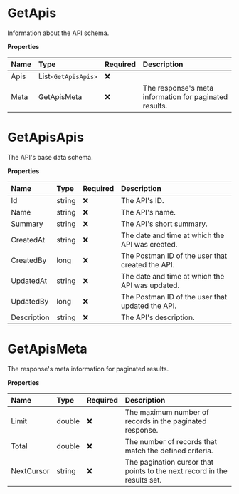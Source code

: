 # GetApis

Information about the API schema.

**Properties**

| Name | Type              | Required | Description                                            |
| :--- | :---------------- | :------- | :----------------------------------------------------- |
| Apis | List`<GetApisApis>` | ❌       |                                                        |
| Meta | GetApisMeta       | ❌       | The response's meta information for paginated results. |

# GetApisApis

The API's base data schema.

**Properties**

| Name        | Type   | Required | Description                                      |
| :---------- | :----- | :------- | :----------------------------------------------- |
| Id          | string | ❌       | The API's ID.                                    |
| Name        | string | ❌       | The API's name.                                  |
| Summary     | string | ❌       | The API's short summary.                         |
| CreatedAt   | string | ❌       | The date and time at which the API was created.  |
| CreatedBy   | long   | ❌       | The Postman ID of the user that created the API. |
| UpdatedAt   | string | ❌       | The date and time at which the API was updated.  |
| UpdatedBy   | long   | ❌       | The Postman ID of the user that updated the API. |
| Description | string | ❌       | The API's description.                           |

# GetApisMeta

The response's meta information for paginated results.

**Properties**

| Name       | Type   | Required | Description                                                              |
| :--------- | :----- | :------- | :----------------------------------------------------------------------- |
| Limit      | double | ❌       | The maximum number of records in the paginated response.                 |
| Total      | double | ❌       | The number of records that match the defined criteria.                   |
| NextCursor | string | ❌       | The pagination cursor that points to the next record in the results set. |

<!-- This file was generated by liblab | https://liblab.com/ -->
